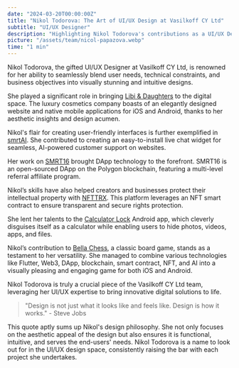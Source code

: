 ```yaml
---
date: "2024-03-20T00:00:00Z"
title: "Nikol Todorova: The Art of UI/UX Design at Vasilkoff CY Ltd"
subtitle: "UI/UX Designer"
description: "Highlighting Nikol Todorova's contributions as a UI/UX Designer at Vasilkoff CY Ltd, with a focus on her major projects and design philosophy."
picture: "/assets/team/nicol-papazova.webp"
time: "1 min"
---
```

Nikol Todorova, the gifted UI/UX Designer at Vasilkoff CY Ltd, is renowned for her ability to seamlessly blend user needs, technical constraints, and business objectives into visually stunning and intuitive designs. 

She played a significant role in bringing [Libi & Daughters](/portfolio/libi-n-daughters) to the digital space. The luxury cosmetics company boasts of an elegantly designed website and native mobile applications for iOS and Android, thanks to her aesthetic insights and design acumen. 

Nikol's flair for creating user-friendly interfaces is further exemplified in [smrtAI](/portfolio/smrtAI). She contributed to creating an easy-to-install live chat widget for seamless, AI-powered customer support on websites. 

Her work on [SMRT16](/portfolio/smrt16) brought DApp technology to the forefront. SMRT16 is an open-sourced DApp on the Polygon blockchain, featuring a multi-level referral affiliate program.

Nikol’s skills have also helped creators and businesses protect their intellectual property with [NFTTRX](/portfolio/nfttrx). This platform leverages an NFT smart contract to ensure transparent and secure rights protection.

She lent her talents to the [Calculator Lock](/portfolio/calculator-lock) Android app, which cleverly disguises itself as a calculator while enabling users to hide photos, videos, apps, and files. 

Nikol’s contribution to [Bella Chess](/portfolio/bellachess), a classic board game, stands as a testament to her versatility. She managed to combine various technologies like Flutter, Web3, DApp, blockchain, smart contract, NFT, and AI into a visually pleasing and engaging game for both iOS and Android.

Nikol Todorova is truly a crucial piece of the Vasilkoff CY Ltd team, leveraging her UI/UX expertise to bring innovative digital solutions to life.

> "Design is not just what it looks like and feels like. Design is how it works." - Steve Jobs

This quote aptly sums up Nikol's design philosophy. She not only focuses on the aesthetic appeal of the design but also ensures it is functional, intuitive, and serves the end-users' needs. Nikol Todorova is a name to look out for in the UI/UX design space, consistently raising the bar with each project she undertakes.
